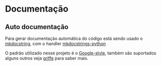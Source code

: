 <!--
 Copyright (c) 2023 Rafael F.M. & Reinaldo
 
 This software is released under the MIT License.
 https://opensource.org/licenses/MIT
-->

# Documentação


## Auto documentação

Para gerar documentação automática do código está sendo usado o [mkdocstring](https://mkdocstrings.github.io/), com o handler [mkdocstrings-python](https://mkdocstrings.github.io/python/)

O padrão utilizado nesse projeto é o [Google-style](https://sphinxcontrib-napoleon.readthedocs.io/en/latest/example_google.html), também são suportados alguns outros veja [griffe](https://mkdocstrings.github.io/griffe/docstrings/) para saber mais.

